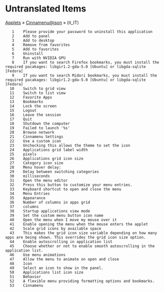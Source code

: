 # Untranslated Items
[Applets](../../../README.md) &#187; [Cinnamenu@json](../README.md) &#187;  (it_IT)

       1	Please provide your password to uninstall this application
       2	Add to panel
       3	Add to desktop
       4	Remove from favorites
       5	Add to favorites
       6	Uninstall
       7	Run with NVIDIA GPU
       8	If you want to search Firefox bookmarks, you must install the required pacakages: libgir1.2-gda-5.0 [Ubuntu] or libgda-sqlite [Fedora]
       9	If you want to search Midori bookmarks, you must install the required pacakages: libgir1.2-gda-5.0 [Ubuntu] or libgda-sqlite [Fedora]
      10	Switch to grid view
      11	Switch to list view
      12	Favorite Apps
      13	Bookmarks
      14	Lock the screen
      15	Logout
      16	Leave the session
      17	Quit
      18	Shutdown the computer
      19	Failed to launch '%s'
      20	Browse network
      21	Cinnamenu Settings
      22	Use a custom icon
      23	Unchecking this allows the theme to set the icon
      24	Applications grid label width
      25	pixels
      26	Applications grid icon size
      27	Category icon size
      28	Menu hover delay:
      29	Delay between switching categories
      30	milliseconds
      31	Open the menu editor
      32	Press this button to customize your menu entries.
      33	Keyboard shortcut to open and close the menu
      34	Menu Entries
      35	Appearance
      36	Number of columns in apps grid
      37	columns
      38	Startup applications view mode
      39	Set the custom menu button icon name
      40	Open the menu when I move my mouse over it
      41	Enable opening the menu when the mouse enters the applet
      42	Scale grid icons by available space
      43	This makes the grid icon size variable depending on how many apps are being shown. This overrides the grid icon size option.
      44	Enable autoscrolling in application list
      45	Choose whether or not to enable smooth autoscrolling in the application list.
      46	Use menu animations
      47	Allow the menu to animate on open and close
      48	Icon
      49	Select an icon to show in the panel.
      50	Applications list icon size
      51	Behavior
      52	A flexible menu providing formatting options and bookmarks.
      53	Cinnamenu
